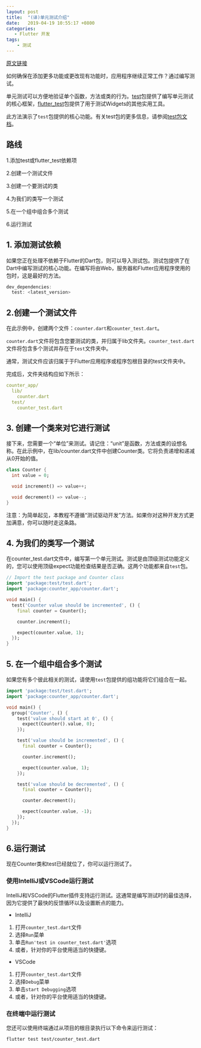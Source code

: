 ```yaml
---
layout: post
title:  "(译)单元测试介绍"
date:   2019-04-19 10:55:17 +0800
categories: 
   - Flutter 开发
tags:
    - 测试
---
```


[原文链接](https://flutter.dev/docs/cookbook/testing/unit/introduction)

如何确保在添加更多功能或更改现有功能时，应用程序继续正常工作？通过编写测试。

单元测试可以方便地验证单个函数，方法或类的行为。[test](https://pub.dartlang.org/packages/test)包提供了编写单元测试的核心框架，[flutter_test](https://api.flutter.dev/flutter/flutter_test/flutter_test-library.html)包提供了用于测试Widgets的其他实用工具。

此方法演示了`test`包提供的核心功能。有关test包的更多信息，请参阅[test包文档](https://github.com/dart-lang/test/blob/master/README.md)。

<!--more-->


## 路线
1.添加test或flutter_test依赖项

2.创建一个测试文件

3.创建一个要测试的类

4.为我们的类写一个测试

5.在一个组中组合多个测试

6.运行测试

## 1. 添加测试依赖

如果您正在处理不依赖于Flutter的Dart包，则可以导入测试包。测试包提供了在Dart中编写测试的核心功能。在编写将由Web，服务器和Flutter应用程序使用的包时，这是最好的方法。

```dart
dev_dependencies:
  test: <latest_version>
```
## 2.创建一个测试文件

在此示例中，创建两个文件：`counter.dart`和`counter_test.dart`。

`counter.dart`文件将包含您要测试的类，并归属于lib文件夹。`counter_test.dart`文件将包含多个测试并存在于`test`文件夹中。

通常，测试文件应该归属于于Flutter应用程序或程序包根目录的test文件夹中。

完成后，文件夹结构应如下所示：

```yaml
counter_app/
  lib/
    counter.dart
  test/
    counter_test.dart
```

## 3. 创建一个类来对它进行测试

接下来，您需要一个“单位”来测试。请记住：“unit”是函数，方法或类的设想名称。在此示例中，在lib/counter.dart文件中创建Counter类。它将负责递增和递减从0开始的值。

```dart
class Counter {
  int value = 0;

  void increment() => value++;

  void decrement() => value--;
}
```

注意：为简单起见，本教程不遵循“测试驱动开发”方法。如果你对这种开发方式更加满意，你可以随时走这条路。

## 4. 为我们的类写一个测试

在counter_test.dart文件中，编写第一个单元测试。测试是由顶级测试功能定义的，您可以使用顶级expect功能检查结果是否正确。这两个功能都来自`test`包。

```dart
// Import the test package and Counter class
import 'package:test/test.dart';
import 'package:counter_app/counter.dart';

void main() {
  test('Counter value should be incremented', () {
    final counter = Counter();

    counter.increment();

    expect(counter.value, 1);
  });
}
```

## 5. 在一个组中组合多个测试
如果您有多个彼此相关的测试，请使用`test`包提供的组功能将它们组合在一起。

```dart
import 'package:test/test.dart';
import 'package:counter_app/counter.dart';

void main() {
  group('Counter', () {
    test('value should start at 0', () {
      expect(Counter().value, 0);
    });

    test('value should be incremented', () {
      final counter = Counter();

      counter.increment();

      expect(counter.value, 1);
    });

    test('value should be decremented', () {
      final counter = Counter();

      counter.decrement();

      expect(counter.value, -1);
    });
  });
}
```

## 6.运行测试

现在Counter类和test已经就位了，你可以运行测试了。

### 使用IntelliJ或VSCode运行测试
IntelliJ和VSCode的Flutter插件支持运行测试。这通常是编写测试时的最佳选择，因为它提供了最快的反馈循环以及设置断点的能力。

* IntelliJ

1. 打开`counter_test.dart`文件
2. 选择`Run`菜单
3. 单击`Run'test in counter_test.dart'`选项
4. 或者，针对你的平台使用适当的快捷键。

* VSCode
1. 打开`counter_test.dart`文件
2. 选择`Debug`菜单
3. 单击`start Debugging`选项
4. 或者，针对你的平台使用适当的快捷键。

### 在终端中运行测试
您还可以使用终端通过从项目的根目录执行以下命令来运行测试：

```
flutter test test/counter_test.dart
```
